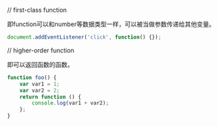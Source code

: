// first-class function 

即function可以和number等数据类型一样，可以被当做参数传递给其他变量。

```js
document.addEventListener('click', function() {});
```

// higher-order function

即可以返回函数的函数。

```js
function foo() {
	var var1 = 1; 
	var var2 = 2; 
	return function () {
		console.log(var1 + var2);
	};
}
```